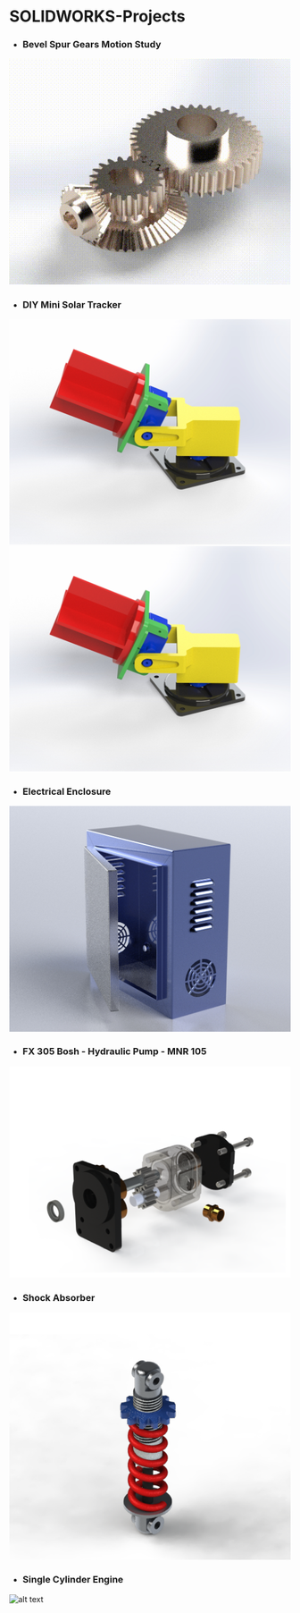 # SOLIDWORKS-Projects

- ### Bevel Spur Gears Motion Study

![alt text](https://github.com/haris-mujeeb/SOLIDWORKS-Projects/blob/main/Bevel%20Spur%20Gears%20Motion%20Study/Gear%20Box%20Rendering%20480p.gif)

- ### DIY Mini Solar Tracker

![alt text](https://github.com/haris-mujeeb/SOLIDWORKS-Projects/blob/main/DIY%20Mini%20Solar%20Tracker/Solar%20Tracker%202.jpg)
<img src="https://github.com/haris-mujeeb/SOLIDWORKS-Projects/blob/main/DIY%20Mini%20Solar%20Tracker/Solar%20Tracker%202.jpg" width="720">
- ### Electrical Enclosure

![alt text](https://github.com/haris-mujeeb/SOLIDWORKS-Projects/blob/main/Electical%20Enclosure/Electric%20Enclosure%202.jpg)

- ### FX 305 Bosh - Hydraulic Pump -  MNR 105

![alt text](https://github.com/haris-mujeeb/SOLIDWORKS-Projects/blob/main/FX%20305%20Bosh%20-%20Hydraulic%20Pump%20-%20%20MNR%20105/Preview%20Exploded%20View.png)

- ### Shock Absorber

![alt text](https://github.com/haris-mujeeb/SOLIDWORKS-Projects/blob/main/Shock%20Absorber/preview2.png)

- ### Single Cylinder Engine

![alt text](https://github.com/haris-mujeeb/SOLIDWORKS-Projects/blob/main/Single%20Cylinder%20Engine/2160p.png)
